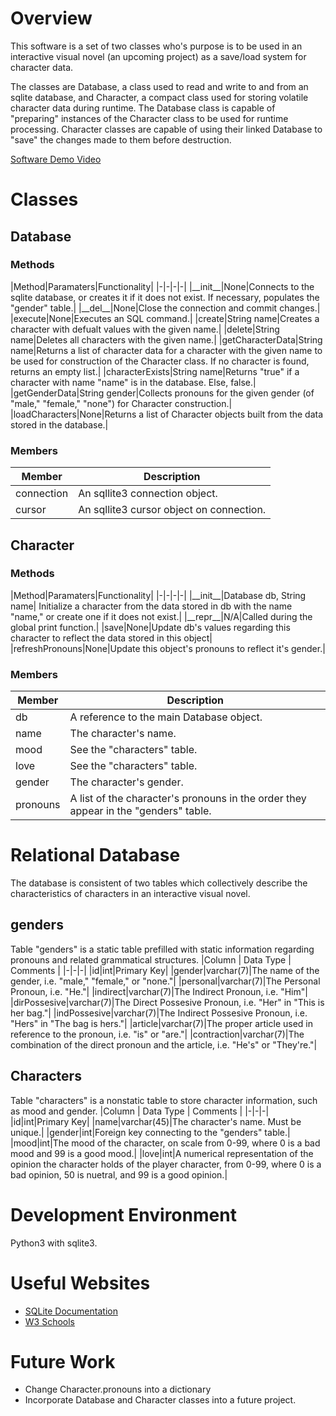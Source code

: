 # Overview

This software is a set of two classes who's purpose is to be used in an interactive visual novel (an upcoming project) as a save/load system for character data. 

The classes are Database, a class used to read and write to and from an sqlite database, and Character, a compact class used for storing volatile character data during runtime. The Database class is capable of "preparing" instances of the Character class to be used for runtime processing. Character classes are capable of using their linked Database to "save" the changes made to them before destruction.

[Software Demo Video](http://youtube.link.goes.here)

# Classes

## Database

### Methods

|Method|Paramaters|Functionality|
|-|-|-|-|
|\_\_init\_\_|None|Connects to the sqlite database, or creates it if it does not exist. If necessary, populates the "gender" table.|
|\_\_del\_\_|None|Close the connection and commit changes.|
|execute|None|Executes an SQL command.|
|create|String name|Creates a character with defualt values with the given name.|
|delete|String name|Deletes all characters with the given name.|
|getCharacterData|String name|Returns a list of character data for a character with the given name to be used for construction of the Character class. If no character is found, returns an empty list.|
|characterExists|String name|Returns "true" if a character with name "name" is in the database. Else, false.|
|getGenderData|String gender|Collects pronouns for the given gender (of "male," "female," "none") for Character construction.|
|loadCharacters|None|Returns a list of Character objects built from the data stored in the database.|

### Members

|Member|Description|
|-|-|
|connection|An sqllite3 connection object.|
|cursor|An sqllite3 cursor object on connection.|

## Character

### Methods

|Method|Paramaters|Functionality|
|-|-|-|-|
|\_\_init\_\_|Database db, String name| Initialize a character from the data stored in db with the name "name," or create one if it does not exist.|
|\_\_repr\_\_|N/A|Called during the global print function.|
|save|None|Update db's values regarding this character to reflect the data stored in this object|
|refreshPronouns|None|Update this object's pronouns to reflect it's gender.|

### Members

|Member|Description|
|-|-|
|db|A reference to the main Database object.|
|name|The character's name.|
|mood|See the "characters" table.| 
|love|See the "characters" table.| 
|gender|The character's gender.| 
|pronouns|A list of the character's pronouns in the order they appear in the "genders" table.|

# Relational Database

The database is consistent of two tables which collectively describe the characteristics of characters in an interactive visual novel. 

## genders
Table "genders" is a static table prefilled with static information regarding pronouns and related grammatical structures.
|Column | Data Type | Comments |
|-|-|-|
|id|int|Primary Key|
|gender|varchar(7)|The name of the gender, i.e. "male," "female," or "none."|
|personal|varchar(7)|The Personal Pronoun, i.e. "He."|
|indirect|varchar(7)|The Indirect Pronoun, i.e. "Him"|
|dirPossesive|varchar(7)|The Direct Possesive Pronoun, i.e. "Her" in "This is her bag."|
|indPossesive|varchar(7)|The Indirect Possesive Pronoun, i.e. "Hers" in "The bag is hers."|
|article|varchar(7)|The proper article used in reference to the pronoun, i.e. "is" or "are."|
|contraction|varchar(7)|The combination of the direct pronoun and the article, i.e. "He's" or "They're."|

## Characters
Table "characters" is a nonstatic table to store character information, such as mood and gender.
|Column | Data Type | Comments |
|-|-|-|
|id|int|Primary Key|
|name|varchar(45)|The character's name. Must be unique.|
|gender|int|Foreign key connecting to the "genders" table.|
|mood|int|The mood of the character, on scale from 0-99, where 0 is a bad mood and 99 is a good mood.|
|love|int|A numerical representation of the opinion the character holds of the player character, from 0-99, where 0 is a bad opinion, 50 is nuetral, and 99 is a good opinion.|

# Development Environment

Python3 with sqlite3.

# Useful Websites

* [SQLite Documentation](http://sqlite.org/docs.html)
* [W3 Schools](http://w3schools.com)

# Future Work

* Change Character.pronouns into a dictionary
* Incorporate Database and Character classes into a future project.